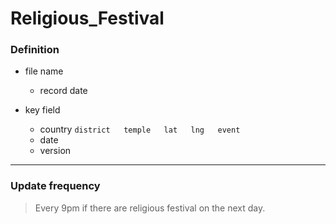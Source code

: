 # Religious_Festival
### Definition
* file name
    * record date

* key field
    * country
    `
         district  
         temple  
         lat  
         lng  
         event  
    `
    * date  
    * version
---
### Update frequency
> Every 9pm if there are religious festival on the next day.

